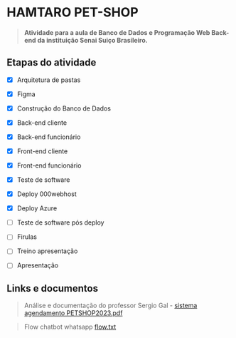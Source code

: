 # HAMTARO PET-SHOP

> #### Atividade para  a aula de Banco de Dados e Programação Web Back-end da instituição Senai Suiço Brasileiro. 


## Etapas do atividade 

- [x] Arquitetura de pastas
- [x] Figma
- [x] Construção do Banco de Dados
- [x] Back-end cliente 
- [x] Back-end funcionário
- [x] Front-end cliente 
- [x] Front-end funcionário 
- [x] Teste de software
- [x] Deploy 000webhost
- [x] Deploy Azure
- [ ] Teste de software pós deploy
- [ ] Firulas 
- [ ] Treino apresentação 
- [ ] Apresentação 


## Links e documentos

>  Análise e documentação do professor Sergio Gal - [sistema agendamento PETSHOP2023.pdf](https://github.com/michaelsalmeida/Pet-Shop/files/11353732/sistema.agendamento.PETSHOP2023.pdf)

> Flow chatbot whatsapp [flow.txt](https://github.com/michaelsalmeida/Pet-Shop/files/11363856/flow.txt)






